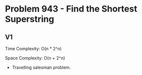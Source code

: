# Problem 943 - Find the Shortest Superstring

## V1

Time Complexity: O(n * 2^n)

Space Complexity: O(n + 2^n)

- Travelling salesman problem.
